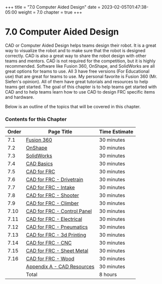 +++
title = "7.0 Computer Aided Design"
date = 2023-02-05T01:47:38-05:00
weight = 7.0
chapter = true
+++

# 7.0 Computer Aided Design

CAD or Computer Aided Design helps teams design their robot. It is a great way to visualize the robot and to make sure that the robot is designed correctly. CAD is also a great way to share the robot design with other teams and mentors. CAD is not required for the competition, but it is highly recommended. Software like Fusion 360, OnShape, and SolidWorks are all great options for teams to use. All 3 have free versions (For Educational use) that are great for teams to use. My personal favorite is Fusion 360 (Mr. Siefen's opinion). All of them have great tutorials and resources to help teams get started. The goal of this chapter is to help teams get started with CAD and to help teams learn how to use CAD to design FRC specific items and hardware.

Below is an outline of the topics that will be covered in this chapter.

### Contents for this Chapter

| Order | Page Title | Time Estimate |
| --- | --- | --- |
| 7.1 | [Fusion 360](/content/cad/fusion360.md) | 30 minutes |
| 7.2 | [OnShape](/content/cad/onshape.md) | 30 minutes |
| 7.3 | [SolidWorks](/content/cad/solidworks.md) | 30 minutes |
| 7.4 | [CAD Basics](/content/cad/cad_basics.md) | 30 minutes |
| 7.5 | [CAD for FRC](/content/cad/cad_for_frc.md) | 30 minutes |
| 7.6 | [CAD for FRC - Drivetrain](/content/cad/cad_for_frc_drivetrain.md) | 30 minutes |
| 7.7 | [CAD for FRC - Intake](/content/cad/cad_for_frc_intake.md) | 30 minutes |
| 7.8 | [CAD for FRC - Shooter](/content/cad/cad_for_frc_shooter.md) | 30 minutes |
| 7.9 | [CAD for FRC - Climber](/content/cad/cad_for_frc_climber.md) | 30 minutes |
| 7.10 | [CAD for FRC - Control Panel](/content/cad/cad_for_frc_control_panel.md) | 30 minutes |
| 7.11 | [CAD for FRC - Electrical](/content/cad/cad_for_frc_electrical.md) | 30 minutes |
| 7.12 | [CAD for FRC - Pneumatics](/content/cad/cad_for_frc_pneumatics.md) | 30 minutes |
| 7.13 | [CAD for FRC - 3d Printing](/content/cad/cad_for_frc_3d_printing.md) | 30 minutes |
| 7.14 | [CAD for FRC - CNC](/content/cad/cad_for_frc_cnc.md) | 30 minutes |
| 7.15 | [CAD for FRC - Sheet Metal](/content/cad/cad_for_frc_sheet_metal.md) | 30 minutes |
| 7.16 | [CAD for FRC - Wood](/content/cad/cad_for_frc_wood.md) | 30 minutes |
|      | [Appendix A - CAD Resources](/content/cad/appendix_a.md) | 30 minutes |
|      | Total | 8 hours |